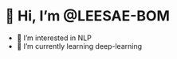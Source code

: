 # 👋 Hi, I’m @LEESAE-BOM
- 👀 I’m interested in NLP
- 🌱 I’m currently learning deep-learning

<!---
LEESAE-BOM/LEESAE-BOM is a ✨ special ✨ repository because its `README.md` (this file) appears on your GitHub profile.
You can click the Preview link to take a look at your changes.
--->
